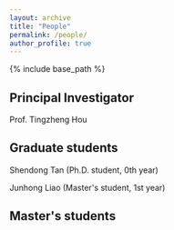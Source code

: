 ```yaml
---
layout: archive
title: "People"
permalink: /people/
author_profile: true
---
```


{% include base_path %}

<style>
    .res-text {
        text-align: justify;
    }
    .res {
        float: right;
        width: 60%;
    }
    @media only screen and (max-width: 800px) and (orientation:portrait) {
        .res {
            width: 100%;
        }
    }
</style>
 
## Principal Investigator

<p>
Prof. Tingzheng Hou
</p>

## Graduate students

<p>
Shendong Tan (Ph.D. student, 0th year)

Junhong Liao (Master's student, 1st year)
</p>

## Master's students

<script src="/assets/js/vanilla-back-to-top.min.js"></script>
<script>addBackToTop({
  diameter: 56,
  backgroundColor: '#ddd',
  textColor: '#003262'
})</script>
